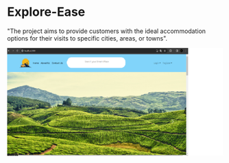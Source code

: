 # Explore-Ease
"The project aims to provide customers with the ideal accommodation options for their visits to specific cities, areas, or towns".

![ Screenshot ](Screenshot/Home.png)
